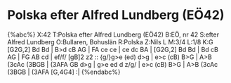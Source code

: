 # Polska efter Alfred Lundberg (EÖ42)

{%abc%}
X:42
T:Polska efter Alfred Lundberg (EÖ42)
B:EÖ, nr 42
S:efter Alfred Lundberg
O:Bullaren, Bohuslän
R:Polska
Z:Nils L
M:3/4
L:1/8
K:G
[G2G,2] Bd Bd | B>d cB AG | FA ce ce | ce dc BA |
[G2G,2] Bd Bd | Bd cB AG | FG AB cd | ef/f/ [gB]2 z2 ::
{g/}g>e (ed) d>g | e>c (cB) B>G | A>B (3cAc (3BGB | (3AFA GB d>g |
g>e ed d z/g/ | e>c (cB) B>G | A>B (3cAc (3BGB | (3AFA [G,4G4] :|
{%endabc%}
